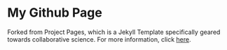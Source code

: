 # My Github Page

Forked from Project Pages, which is a Jekyll Template specifically geared towards collaborative science. For more information, click [here](https://github.com/projectpages/project-pages/wiki/).
